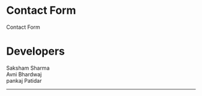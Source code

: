 # Contact Form
Contact Form
# Developers 
Saksham Sharma  <br>
Avni Bhardwaj  <br>
pankaj Patidar <br>
***********************************************
